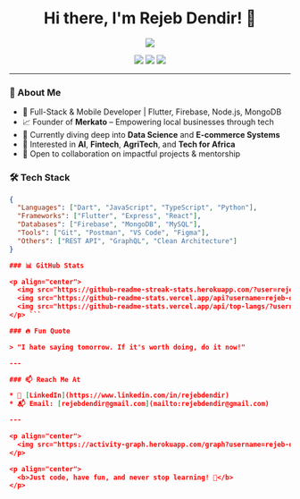 <h1 align="center">Hi there, I'm Rejeb Dendir! 👋</h1>

<p align="center">
  <img src="https://readme-typing-svg.herokuapp.com?center=true&vCenter=true&width=500&lines=Software+Developer+%F0%9F%92%BB;Flutter+%26+Node.js+Expert+%F0%9F%93%8A;Passionate+Tech+Innovator+%F0%9F%94%A5;AI+%7C+Full-Stack+%7C+Open+Source"/>
</p>

<p align="center">
  <a href="https://www.linkedin.com/in/rejebdendir"><img src="https://img.shields.io/badge/LinkedIn-blue?style=for-the-badge&logo=linkedin" /></a>
  <a href="mailto:rejebdendir@gmail.com"><img src="https://img.shields.io/badge/Email-red?style=for-the-badge&logo=gmail" /></a>
  <a href="https://github.com/rejeb-dendir?tab=repositories"><img src="https://img.shields.io/badge/GitHub-100000?style=for-the-badge&logo=github&logoColor=white" /></a>
</p>

---

### 🚀 About Me

- 🔧 Full-Stack & Mobile Developer | Flutter, Firebase, Node.js, MongoDB
- 📈 Founder of **Merkato** – Empowering local businesses through tech
- 🌱 Currently diving deep into **Data Science** and **E-commerce Systems**
- 🧠 Interested in **AI**, **Fintech**, **AgriTech**, and **Tech for Africa**
- 🤝 Open to collaboration on impactful projects & mentorship

### 🛠️ Tech Stack
```json
{
  "Languages": ["Dart", "JavaScript", "TypeScript", "Python"],
  "Frameworks": ["Flutter", "Express", "React"],
  "Databases": ["Firebase", "MongoDB", "MySQL"],
  "Tools": ["Git", "Postman", "VS Code", "Figma"],
  "Others": ["REST API", "GraphQL", "Clean Architecture"]
}

### 📊 GitHub Stats

<p align="center">
  <img src="https://github-readme-streak-stats.herokuapp.com/?user=rejeb-dendir&theme=tokyonight" />
  <img src="https://github-readme-stats.vercel.app/api?username=rejeb-dendir&show_icons=true&theme=tokyonight" />
  <img src="https://github-readme-stats.vercel.app/api/top-langs/?username=rejeb-dendir&layout=compact&theme=tokyonight" />
</p> ```

### 🔥 Fun Quote

> "I hate saying tomorrow. If it's worth doing, do it now!"

---

### 📫 Reach Me At

* 💼 [LinkedIn](https://www.linkedin.com/in/rejebdendir)
* 📬 Email: [rejebdendir@gmail.com](mailto:rejebdendir@gmail.com)

---

<p align="center">
  <img src="https://activity-graph.herokuapp.com/graph?username=rejeb-dendir&bg_color=1a1b27&color=00e5ff&line=00e5ff&point=ffffff&area=true&hide_border=true" />
</p>

<p align="center">
  <b>Just code, have fun, and never stop learning! 🚀</b>
</p>
